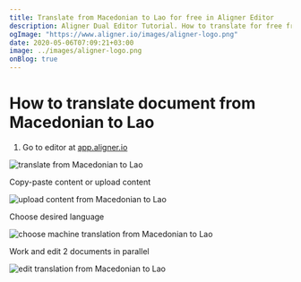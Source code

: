 ```yaml
---
title: Translate from Macedonian to Lao for free in Aligner Editor
description: Aligner Dual Editor Tutorial. How to translate for free from Macedonian to Lao. Aligner is multilingual document management platform. 
ogImage: "https://www.aligner.io/images/aligner-logo.png"
date: 2020-05-06T07:09:21+03:00
image: ../images/aligner-logo.png
onBlog: true
---
```


# How to translate document from Macedonian to Lao

1. Go to editor at [app.aligner.io](https://app.aligner.io "Aligner App web page")

![translate from Macedonian to Lao](../aligner-blank-editor.png "translate from Macedonian to Lao")

Copy-paste content or upload content

![upload content from Macedonian to Lao](../aligner-uploaded-document.png "upload content from Macedonian to Lao")

Choose desired language

![choose machine translation from Macedonian to Lao](../aligner-language-dropdown.png "choose machine translation from Macedonian to Lao")

Work and edit 2 documents in parallel

![edit translation from Macedonian to Lao](../aligner-double-sitded-editor.png "edit translation from Macedonian to Lao")

